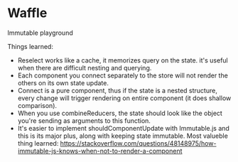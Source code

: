 # Waffle
Immutable playground

Things learned:
- Reselect works like a cache, it memorizes query on the state. it's useful when there are difficult nesting and querying.
- Each component you connect separately to the store will not render the others on its own state update.
- Connect is a pure component, thus if the state is a nested structure, every change will trigger rendering on entire component (it does shallow comparison).
- When you use combineReducers, the state should look like the object you're sending as arguments to this function.
- It's easier to implement shouldComponentUpdate with Immutable.js and this is its major plus, along with keeping state immutable.
Most valueble thing learned: https://stackoverflow.com/questions/48148975/how-immutable-js-knows-when-not-to-render-a-component
